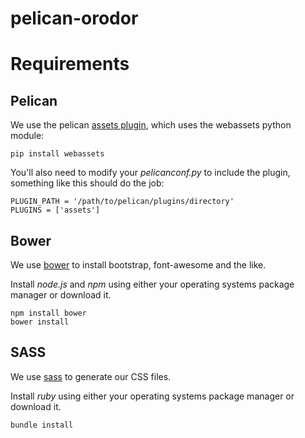 pelican-orodor
==============

# Requirements

## Pelican

We use the pelican [assets plugin](https://github.com/getpelican/pelican-plugin/tree/master/assets), which uses the webassets python module:

```
pip install webassets
```

You'll also need to modify your *pelicanconf.py* to include the plugin, something like this should do the job:

```
PLUGIN_PATH = '/path/to/pelican/plugins/directory'
PLUGINS = ['assets']
```

## Bower

We use [bower](http://bower.io) to install bootstrap, font-awesome and the like.

Install *node.js* and *npm* using either your operating systems package manager or download it.

```
npm install bower
bower install
```

## SASS

We use [sass](http://sass-lang.com/) to generate our CSS files.


Install *ruby* using either your operating systems package manager or download it.

```
bundle install
```
